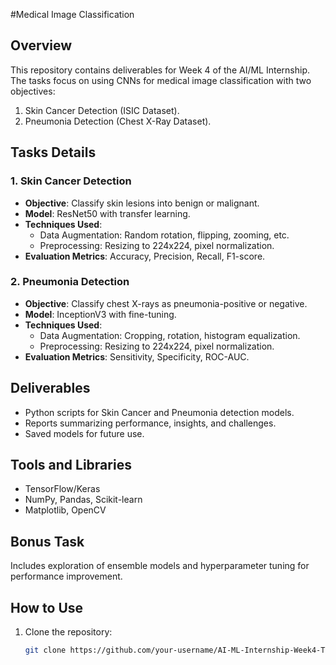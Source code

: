 #Medical Image Classification  

## Overview  
This repository contains deliverables for Week 4 of the AI/ML Internship. The tasks focus on using CNNs for medical image classification with two objectives:  
1. Skin Cancer Detection (ISIC Dataset).  
2. Pneumonia Detection (Chest X-Ray Dataset).  

## Tasks Details  

### 1. Skin Cancer Detection  
- **Objective**: Classify skin lesions into benign or malignant.  
- **Model**: ResNet50 with transfer learning.  
- **Techniques Used**:  
  - Data Augmentation: Random rotation, flipping, zooming, etc.  
  - Preprocessing: Resizing to 224x224, pixel normalization.  
- **Evaluation Metrics**: Accuracy, Precision, Recall, F1-score.  

### 2. Pneumonia Detection  
- **Objective**: Classify chest X-rays as pneumonia-positive or negative.  
- **Model**: InceptionV3 with fine-tuning.  
- **Techniques Used**:  
  - Data Augmentation: Cropping, rotation, histogram equalization.  
  - Preprocessing: Resizing to 224x224, pixel normalization.  
- **Evaluation Metrics**: Sensitivity, Specificity, ROC-AUC.  

## Deliverables  
- Python scripts for Skin Cancer and Pneumonia detection models.  
- Reports summarizing performance, insights, and challenges.  
- Saved models for future use.  

## Tools and Libraries  
- TensorFlow/Keras  
- NumPy, Pandas, Scikit-learn  
- Matplotlib, OpenCV  

## Bonus Task  
Includes exploration of ensemble models and hyperparameter tuning for performance improvement.  

## How to Use  
1. Clone the repository:  
   ```bash
   git clone https://github.com/your-username/AI-ML-Internship-Week4-Tasks.git
